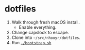 # dotfiles

1. Walk through fresh macOS install.
   - Enable everything.
2. Change capslock to escape.
3. Clone into `~/src/nhooyr/dotfiles`.
4. Run [`./bootstrap.sh`](./bootstrap.sh)

